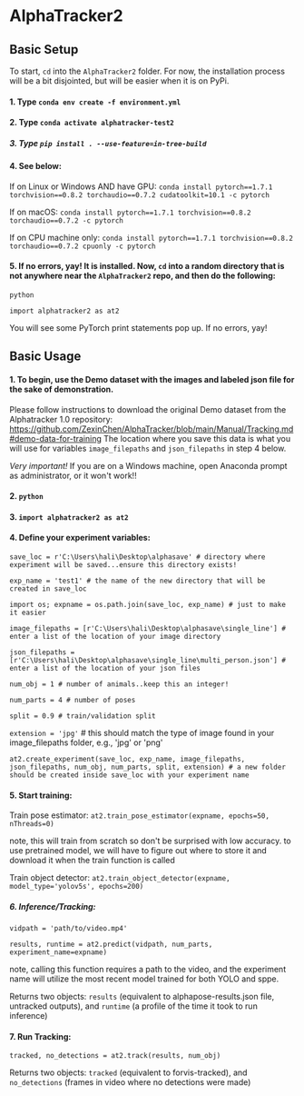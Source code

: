 # AlphaTracker2


## Basic Setup
To start, `cd` into the `AlphaTracker2` folder. For now, the installation process will be a bit disjointed, but will be easier when it is on PyPi. 

#### 1. Type `conda env create -f environment.yml`
#### 2. Type `conda activate alphatracker-test2`
##### 3. Type `pip install . --use-feature=in-tree-build`
#### 4. See below:

   If on Linux or Windows AND have GPU: `conda install pytorch==1.7.1 torchvision==0.8.2 torchaudio==0.7.2 cudatoolkit=10.1 -c pytorch`
   
   If on macOS: `conda install pytorch==1.7.1 torchvision==0.8.2 torchaudio==0.7.2 -c pytorch`
   
   If on CPU machine only: `conda install pytorch==1.7.1 torchvision==0.8.2 torchaudio==0.7.2 cpuonly -c pytorch`
   
#### 5. If no errors, yay! It is installed. Now, `cd` into a random directory that is not anywhere near the `AlphaTracker2` repo, and then do the following:
   
   `python`
   
   `import alphatracker2 as at2`
   
   You will see some PyTorch print statements pop up. If no errors, yay!
   
   

## Basic Usage

#### 1. To begin, use the Demo dataset with the images and labeled json file for the sake of demonstration.
Please follow instructions to download the original Demo dataset from the Alphatracker 1.0 repository:    
   https://github.com/ZexinChen/AlphaTracker/blob/main/Manual/Tracking.md#demo-data-for-training
   The location where you save this data is what you will use for variables `image_filepaths` and `json_filepaths` in step 4 below.
   
*Very important!* If you are on a Windows machine, open Anaconda prompt as administrator, or it won't work!!

#### 2. `python`

#### 3. `import alphatracker2 as at2`

#### 4. Define your experiment variables:

`save_loc = r'C:\Users\hali\Desktop\alphasave' # directory where experiment will be saved...ensure this directory exists!`

`exp_name = 'test1' # the name of the new directory that will be created in save_loc`

`import os; expname = os.path.join(save_loc, exp_name) # just to make it easier`

`image_filepaths = [r'C:\Users\hali\Desktop\alphasave\single_line'] # enter a list of the location of your image directory`

`json_filepaths = [r'C:\Users\hali\Desktop\alphasave\single_line\multi_person.json'] # enter a list of the location of your json files`

`num_obj = 1 # number of animals..keep this an integer!`

`num_parts = 4 # number of poses`

`split = 0.9 # train/validation split`

`extension = 'jpg'` # this should match the type of image found in your image_filepaths folder, e.g., 'jpg' or 'png'

`at2.create_experiment(save_loc, exp_name, image_filepaths, json_filepaths, num_obj, num_parts, split, extension) # a new folder should be created inside save_loc with your experiment name
 `


#### 5. Start training: 

Train pose estimator: `at2.train_pose_estimator(expname, epochs=50, nThreads=0)`

note, this will train from scratch so don't be surprised with low accuracy. to use pretrained model, we will have to figure out where to store it and download it when the train function is called

Train object detector: `at2.train_object_detector(expname, model_type='yolov5s', epochs=200)`

##### 6. Inference/Tracking:

`vidpath = 'path/to/video.mp4'`

`results, runtime = at2.predict(vidpath, num_parts, experiment_name=expname)` 

note, calling this function requires a path to the video, and the experiment name will utilize the most recent model trained for both YOLO and sppe. 

Returns two objects: `results` (equivalent to alphapose-results.json file, untracked outputs), and `runtime` (a profile of the time it took to run inference)

#### 7. Run Tracking:

`tracked, no_detections = at2.track(results, num_obj)`

Returns two objects: `tracked` (equivalent to forvis-tracked), and `no_detections` (frames in video where no detections were made)



